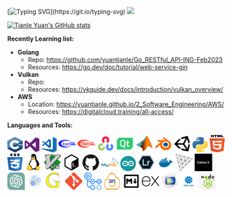 [![Typing SVG](https://readme-typing-svg.herokuapp.com?font=Audiowide&size=40&pause=1000&color=046C90&width=900&vCenter=true&height=100&lines=Hi+there!+%F0%9F%98%8E+This+is+Tianle+Yuan's+Github!)](https://git.io/typing-svg)  
![](https://komarev.com/ghpvc/?username=yuantianle&style=plastic&color=FC011A)

[![Tianle Yuan's GitHub stats](https://github-readme-stats.vercel.app/api/?username=yuantianle&show_icons=true&theme=vision-friendly-dark&bg_color=20,2D2D2D,3B3652,5D4CAA)](http://yuantianle.com)

**Recently Learning list:**

- **Golang**
  - Repo: https://github.com/yuantianle/Go_RESTful_API-ING-Feb2023
  - Resources: https://go.dev/doc/tutorial/web-service-gin
- **Vulkan**
  - Repo: 
  - Resources: https://vkguide.dev/docs/introduction/vulkan_overview/
- **AWS**
  - Location: https://yuantianle.github.io/2_Software_Engineering/AWS/
  - Resources: https://digitalcloud.training/all-access/

**Languages and Tools:**  

<code><img src="/Svg/c.svg" alt="bash" width="35" height="35"/></code>
<code><img src="/Svg/visualstudio.svg" alt="bash" width="35" height="35"/></code>
<code><img src="/Svg/visual-studio-code.svg" alt="bash" width="35" height="35"/></code>
<code><img src="/Svg/opengl-blue.svg" alt="bash" width="40" height="40"/></code>
<code><img src="/Svg/icons8-webgl.svg" alt="bash" width="40" height="40"/></code>
<code><img src="/Svg/icons8-opencv.svg" alt="bash" width="40" height="40"/></code>
<code><img src="/Svg/icons8-qt.svg" alt="bash" width="40" height="40"/></code>
<code><img src="/Svg/icons8-matlab.svg" alt="bash" width="40" height="40"/></code>
<code><img src="/Svg/icons8-blender-3d.svg" alt="bash" width="40" height="40"/></code>
<code><img src="/Svg/icons8-unity.svg" alt="bash" width="40" height="40"/></code>
<code><img src="/Svg/python.svg" alt="bash" width="35" height="35"/></code>
<code><img src="/Svg/html5.svg" alt="bash" width="35" height="40"/></code>
<code><img src="/Svg/css3.svg" alt="bash" width="35" height="40"/></code>
<code><img src="/Svg/linux.svg" alt="bash" width="40" height="40"/></code>
<code><img src="/Svg/vim.svg" alt="bash" width="40" height="40"/></code>
<code><img src="/Svg/icons8-bash.svg" alt="bash" width="40" height="40"/></code>
<code><img src="/Svg/github.svg" alt="bash" width="40" height="40"/></code>
<code><img src="/Svg/mysql.svg" alt="bash" width="40" height="40"/></code>
<code><img src="/Svg/arduino.svg" alt="bash" width="35" height="35"/></code>
<code><img src="/Svg/lr.svg" alt="bash" width="40" height="40"/></code>
<code><img src="/Svg/docker-svgrepo-com.svg" alt="bash" width="40" height="40"/></code>
<code><img src="/Svg/Threejs-logo.svg" alt="bash" width="40" height="40"/></code>
<code><img src="/Svg/Editorx.svg" alt="bash" width="40" height="40"/></code>
<code><img src="/Svg/ChatGPT_logo.svg" alt="bash" width="40" height="40"/></code>
<code><img src="/Svg/boost-logo.svg" alt="bash" width="40" height="40"/></code>
<code><img src="/Svg/CGAL.png" alt="bash" width="40" height="40"/></code>
<code><img src="/Svg/Git_icon.png" alt="bash" width="40" height="40"/></code>
<code><img src="/Svg/Github_action.png" alt="bash" width="40" height="40"/></code>
<code><img src="/Svg/AWS-Logo.png" alt="bash" width="40" height="40"/></code>
<code><img src="/Svg/markdown-svgrepo-com.svg" alt="bash" width="40" height="40"/></code>
<code><img src="/Svg/expressjs.svg" alt="bash" width="40" height="40"/></code>
<code><img src="/Svg/comsol.png" alt="bash" width="40" height="40"/></code>
<code><img src="/Svg/rest_api.png" alt="bash" width="40" height="40"/></code>
<code><img src="/Svg/nodejs.jpg" alt="bash" width="40" height="40"/></code>

